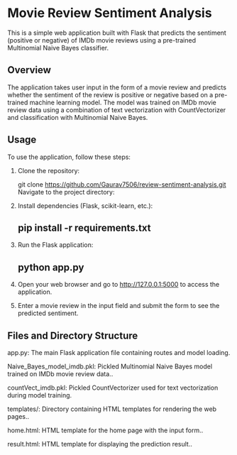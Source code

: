 # Movie Review Sentiment Analysis

This is a simple web application built with Flask that predicts the sentiment (positive or negative) of IMDb movie reviews using a pre-trained Multinomial Naive Bayes classifier.

## Overview

The application takes user input in the form of a movie review and predicts whether the sentiment of the review is positive or negative based on a pre-trained machine learning model. The model was trained on IMDb movie review data using a combination of text vectorization with CountVectorizer and classification with Multinomial Naive Bayes.

## Usage

To use the application, follow these steps:

1. Clone the repository:
   
   git clone https://github.com/Gaurav7506/review-sentiment-analysis.git
Navigate to the project directory:


2. Install dependencies (Flask, scikit-learn, etc.):
   ## pip install -r requirements.txt

3. Run the Flask application:
   ## python app.py

4. Open your web browser and go to http://127.0.0.1:5000 to access the application.

5. Enter a movie review in the input field and submit the form to see the predicted sentiment.

## Files and Directory Structure
app.py: The main Flask application file containing routes and model loading.

Naive_Bayes_model_imdb.pkl: Pickled Multinomial Naive Bayes model trained on IMDb movie review data..

countVect_imdb.pkl: Pickled CountVectorizer used for text vectorization during model training.

templates/: Directory containing HTML templates for rendering the web pages..

home.html: HTML template for the home page with the input form..

result.html: HTML template for displaying the prediction result..
